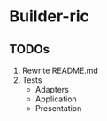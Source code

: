 # Builder-ric

## TODOs
1. Rewrite README.md
2. Tests
   - Adapters
   - Application
   - Presentation